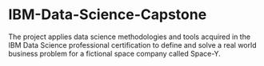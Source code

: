 # IBM-Data-Science-Capstone
The project applies data science methodologies and tools acquired in the IBM Data Science professional certification to define and solve a real world business problem for a fictional  space company called Space-Y.
